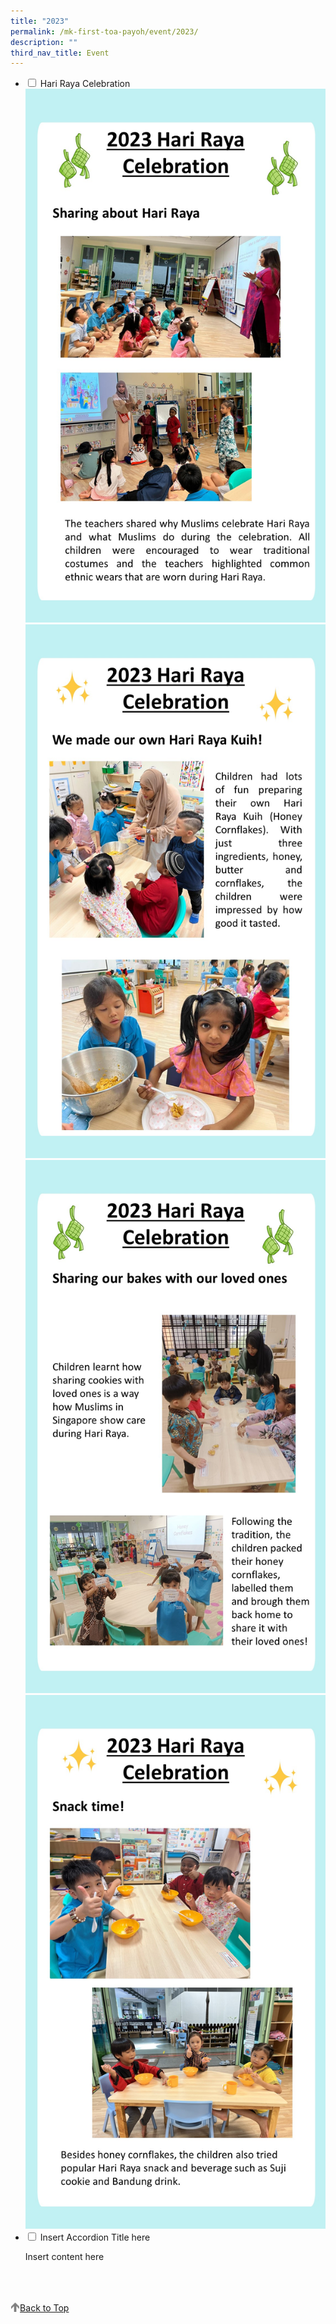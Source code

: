 ```yaml
---
title: "2023"
permalink: /mk-first-toa-payoh/event/2023/
description: ""
third_nav_title: Event
---
```

<ul class="jekyllcodex\_accordion">  
  
<li><input type="checkbox" id="accordion1">  
<label for="accordion1">Hari Raya Celebration</label><div>  
<img alt="Sharing about Hari Raya" src="images/MK@First%20Toa%20Payoh/Events/2023/Hari%20Raya/slide1.JPG">
<img alt="We made our won Hari Raya Kuih!" src="images/MK@First%20Toa%20Payoh/Events/2023/Hari%20Raya/slide2.JPG">
<img alt="Sharing our bakes with our loved ones" src="images/MK@First%20Toa%20Payoh/Events/2023/Hari%20Raya/slide3.JPG">
<img alt="Snack time!" src="images/MK@First%20Toa%20Payoh/Events/2023/Hari%20Raya/slide4.JPG">
</div></li>  
  
<li><input type="checkbox" id="accordion2">  
<label for="accordion2">Insert Accordion Title here</label><div>  
<p>Insert content here</p>  
</div></li>  
  
</ul>


<br>
<br>
<br>

<a href="/mk-at-first-toa-payoh/events/2022#lo_main">
	 <img src="/images/arrow-up.png" style="width:3%" align="left"> Back to Top
</a>